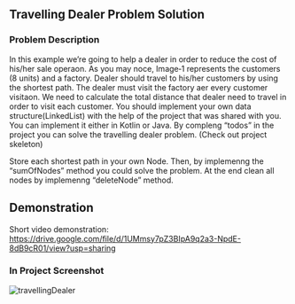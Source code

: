 ## Travelling Dealer Problem Solution

### Problem Description

In this example we’re going to help a dealer in order to reduce the cost of his/her sale operaon.
As you may noce, Image‑1 represents the customers (8 units) and a factory. 
Dealer should travel to his/her customers by using the shortest path. The dealer must visit the factory aer every customer visitaon.
We need to calculate the total distance that dealer need to travel in order to visit each customer.
You should implement your own data structure(LinkedList) with the help of the project that was shared with you.
You can implement it either in Kotlin or Java. By compleng “todos” in the project you can solve the travelling
dealer problem. (Check out project skeleton)

Store each shortest path in your own Node. Then, by implemenng the “sumOfNodes” method you could
solve the problem. At the end clean all nodes by implemenng “deleteNode” method.

## Demonstration 

Short video demonstration: https://drive.google.com/file/d/1UMmsy7pZ3BIpA9q2a3-NpdE-8dB9cR01/view?usp=sharing


### In Project Screenshot
![travellingDealer](https://user-images.githubusercontent.com/15179002/119170278-b6701d80-ba6b-11eb-8c55-91bcf9495a72.png)
